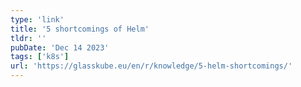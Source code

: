 ```yaml
---
type: 'link'
title: '5 shortcomings of Helm'
tldr: ''
pubDate: 'Dec 14 2023'
tags: ['k8s']
url: 'https://glasskube.eu/en/r/knowledge/5-helm-shortcomings/'
---
```

